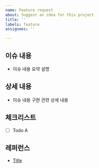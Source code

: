 ```yaml
---
name: Feature request
about: Suggest an idea for this project
title: ''
labels: feature
assignees: ''

---
```


## 이슈 내용
 - 이슈 내용 요약 설명

## 상세 내용
 - 이슈 내용 구현 관련 상세 내용

## 체크리스트
 - [ ] Todo A

## 레퍼런스
 - [Title](link)
